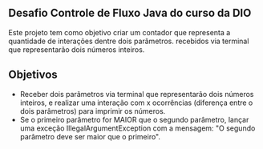 ## Desafio Controle de Fluxo Java do curso da DIO
Este projeto tem como objetivo criar um contador que representa a quantidade de interações dentre dois parâmetros. recebidos via terminal que representarão dois números inteiros.

## Objetivos

* Receber dois parâmetros via terminal que representarão dois números inteiros, e realizar uma interação com x ocorrências (diferença entre o dois parâmetros)  para imprimir os números.
* Se o primeiro parâmetro for MAIOR que o segundo parâmetro, lançar uma exceção IllegalArgumentException com a mensagem: "O segundo parâmetro deve ser maior que o primeiro".

